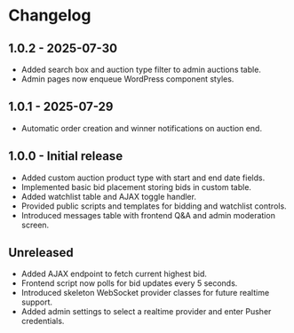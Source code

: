 # Changelog

## 1.0.2 - 2025-07-30
- Added search box and auction type filter to admin auctions table.
- Admin pages now enqueue WordPress component styles.

## 1.0.1 - 2025-07-29
- Automatic order creation and winner notifications on auction end.

## 1.0.0 - Initial release
- Added custom auction product type with start and end date fields.
- Implemented basic bid placement storing bids in custom table.
- Added watchlist table and AJAX toggle handler.
- Provided public scripts and templates for bidding and watchlist controls.
- Introduced messages table with frontend Q&A and admin moderation screen.

## Unreleased
- Added AJAX endpoint to fetch current highest bid.
- Frontend script now polls for bid updates every 5 seconds.
- Introduced skeleton WebSocket provider classes for future realtime support.
- Added admin settings to select a realtime provider and enter Pusher credentials.

